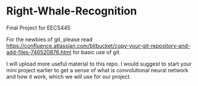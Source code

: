 # Right-Whale-Recognition
Final Project for EECS445

For the newbies of git, please read https://confluence.atlassian.com/bitbucket/copy-your-git-repository-and-add-files-746520876.html
for basic use of git.

I will upload more useful material to this repo. I would suggest to start your mini project earlier to get a sense of what is convolutional neural network and how it work, which we will use for our project.
